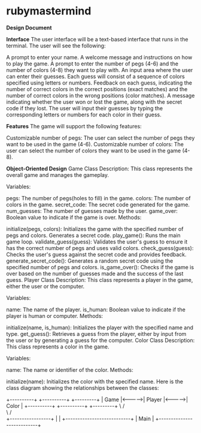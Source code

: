 # rubymastermind 
**Design Document**

**Interface**
The user interface will be a text-based interface that runs in the terminal. The user will see the following:

A prompt to enter your name.
A welcome message and instructions on how to play the game.
A prompt to enter the number of pegs (4-6) and the number of colors (4-8) they want to play with.
An input area where the user can enter their guesses. Each guess will consist of a sequence of colors specified using letters or numbers.
Feedback on each guess, indicating the number of correct colors in the correct positions (exact matches) and the number of correct colors in the wrong positions (color matches).
A message indicating whether the user won or lost the game, along with the secret code if they lost.
The user will input their guesses by typing the corresponding letters or numbers for each color in their guess.

**Features**
The game will support the following features:

Customizable number of pegs: The user can select the number of pegs they want to be used in the game (4-6).
Customizable number of colors: The user can select the number of colors they want to be used in the game (4-8).


**Object-Oriented Design**
Game Class
Description: This class represents the overall game and manages the gameplay.

Variables:

pegs: The number of pegs(holes to fill) in the game.
colors: The number of colors in the game.
secret_code: The secret code generated for the game.
num_guesses: The number of guesses made by the user.
game_over: Boolean value to indicate if the game is over.
Methods:

initialize(pegs, colors): Initializes the game with the specified number of pegs and colors. Generates a secret code.
play_game(): Runs the main game loop.
validate_guess(guess): Validates the user's guess to ensure it has the correct number of pegs and uses valid colors.
check_guess(guess): Checks the user's guess against the secret code and provides feedback.
generate_secret_code(): Generates a random secret code using the specified number of pegs and colors.
is_game_over(): Checks if the game is over based on the number of guesses made and the success of the last guess.
Player Class
Description: This class represents a player in the game, either the user or the computer.

Variables:

name: The name of the player.
is_human: Boolean value to indicate if the player is human or computer.
Methods:

initialize(name, is_human): Initializes the player with the specified name and type.
get_guess(): Retrieves a guess from the player, either by input from the user or by generating a guess for the computer.
Color Class
Description: This class represents a color in the game.

Variables:

name: The name or identifier of the color.
Methods:

initialize(name): Initializes the color with the specified name.
Here is the class diagram showing the relationships between the classes:

+----------+       +----------+       +---------+
|   Game   |<----->|  Player  |<----->|  Color  |
+----------+       +----------+       +---------+
           \           /         
            \         /          
            +-----------------+
            |                 |
         +---------------------------+
         |          Main             |
         +---------------------------+
